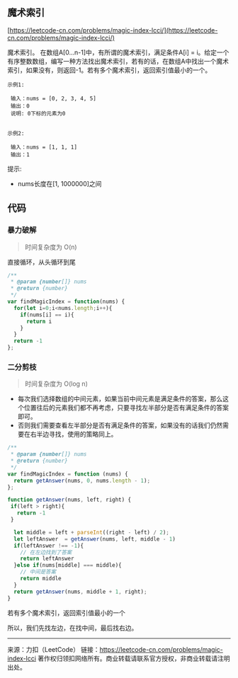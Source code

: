 ## 魔术索引

[https://leetcode-cn.com/problems/magic-index-lcci/](https://leetcode-cn.com/problems/magic-index-lcci/)



魔术索引。 在数组A[0...n-1]中，有所谓的魔术索引，满足条件A[i] = i。给定一个有序整数数组，编写一种方法找出魔术索引，若有的话，在数组A中找出一个魔术索引，如果没有，则返回-1。若有多个魔术索引，返回索引值最小的一个。

```
示例1:

 输入：nums = [0, 2, 3, 4, 5]
 输出：0
 说明: 0下标的元素为0
 
 
示例2:

 输入：nums = [1, 1, 1]
 输出：1
```


提示:

* nums长度在[1, 1000000]之间





## 代码



### 暴力破解

> 时间复杂度为 O(n)

直接循环，从头循环到尾



```js
/**
 * @param {number[]} nums
 * @return {number}
 */
var findMagicIndex = function(nums) {
  for(let i=0;i<nums.length;i++){
    if(nums[i] == i){
      return i
    }
  }
  return -1 
};


```





### 二分剪枝

> 时间复杂度为 O(log n)



* 每次我们选择数组的中间元素，如果当前中间元素是满足条件的答案，那么这个位置往后的元素我们都不再考虑，只要寻找左半部分是否有满足条件的答案即可。
* 否则我们需要查看左半部分是否有满足条件的答案，如果没有的话我们仍然需要在右半边寻找，使用的策略同上。







```js
/**
 * @param {number[]} nums
 * @return {number}
 */
var findMagicIndex = function (nums) {
  return getAnswer(nums, 0, nums.length - 1);
};

function getAnswer(nums, left, right) {
 if(left > right){
   return -1 
 }

  let middle = left + parseInt((right - left) / 2);
  let leftAnswer  = getAnswer(nums, left, middle - 1)
  if(leftAnswer !== -1){
    // 在左边找到了答案
    return leftAnswer
  }else if(nums[middle] === middle){
    // 中间是答案
    return middle
  }
  return getAnswer(nums, middle + 1, right);
}
```

若有多个魔术索引，返回索引值最小的一个

所以，我们先找左边，在找中间，最后找右边。









----

来源：力扣（LeetCode）
链接：https://leetcode-cn.com/problems/magic-index-lcci
著作权归领扣网络所有。商业转载请联系官方授权，非商业转载请注明出处。